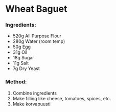 # Wheat Baguet

### Ingredients:
- 520g All Purpose Flour
- 280g Water (room temp)
- 50g Egg
- 31g Oil
- 18g Sugar
- 11g Salt
- 7g Dry Yeast

### Method:
1. Combine ingredients
2. Make filling like cheese, tomatoes, spices, etc.
3. Make korvapuusti